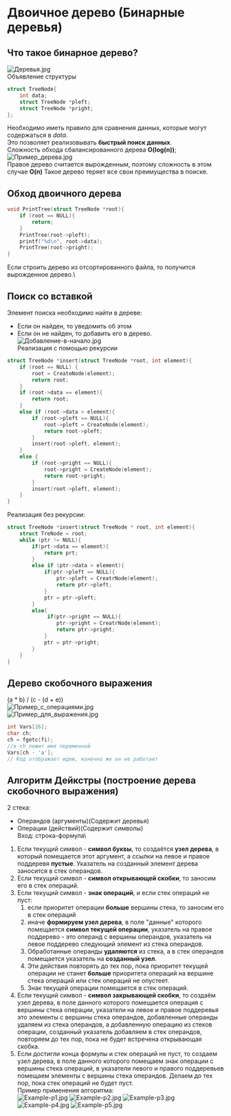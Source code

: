 # Двоичное дерево (Бинарные деревья)
## Что такое бинарное дерево?
![Деревья.jpg](pictures/Trees.jpg)\
Объявление структуры
```c
struct TreeNode{
    int data;
    struct TreeNode *pleft;
    struct TreeNode *pright;
};
```
Необходимо иметь правило для сравнения данных, которые могут содержаться в *data*.\
Это позволяет реализовывать **быстрый поиск данных**.\
Сложность обхода сбалансированного дерева **O(log(n))**;\
![Пример_дерева.jpg](pictures/Trees_example.jpg)\
Правое дерево считается вырожденным, поэтому сложность в этом случае **O(n)**
Такое дерево теряет все свои преимущества в поиске.
## Обход двоичного дерева
```c
void PrintTree(struct TreeNode *root){
    if (root == NULL){
        return;
    }
    PrintTree(root->pleft);
    printf("%d\n", root->data);
    PrintTree(root->pright);
}
```
Если строить дерево из отсортированного файла, то получится вырожденное дерево.\
## Поиск со вставкой
Элемент поиска необходимо найти в дереве:
+ Если он найден, то уведомить об этом 
+ Если он не найден, то добавить его в дерево.\
![Добавление-в-начало.jpg](pictures/Prepend.jpg)\
Реализация с помощью рекурсии
```c
struct TreeNode *insert(struct TreeNode *root, int element){
    if (root == NULL) {
        root = CreateNode(element);
        return root;
    }
    if (root->data == element){
        return root;
    }
    else if (root->data > element){
        if (root->pleft == NULL){
            root->pleft = CreateNode(element);
            return root->pleft;
        }
        insert(root->pleft, element);
    }
    else {
        if (root->pright == NULL){
            root->pright = CreateNode(element);
            return root->pright;
        }
        insert(root->pleft, element);
    }
}
```

Реализация без рекурсии:
```c
struct TreeNode *insert(struct TreeNode * root, int element){
    struct TreNode = root;
    while (ptr != NULL){
        if(prt->data == element){
            return prt;
        }
        else if (ptr->data > element){
            if(ptr->pleft == NULL){
                ptr->pleft = CreatrNode(element);
                return ptr->pleft;
            }
            ptr = ptr->pleft;
        }
        else{
             if(ptr->pright == NULL){
                ptr->pright = CreatrNode(element);
                return ptr->pright;
            }
            ptr = ptr->pright;
        }
    }
}
```
## Дерево скобочного выражения
(a * b) / (c - (d + e))\
![Пример_с_операциями.jpg](pictures/Example_with_expression.jpg)\
![Пример_для_выражения.jpg](pictures/Expression_example.jpg)

```c
int Vars[26];
char ch;
ch = fgetc(fi);
//в ch лежит имя переменной
Vars[ch - 'a'];
// Код отображает идею, конечно же он не работает
```
## Алгоритм Дейкстры (построение дерева скобочного выражения)
2 стека: 
+ Операндов (аргументы)(Содержит деревья)
+ Операции (действий)(Содержит символы)\
Вход: строка-формула\
1. Если текущий символ - **символ буквы**, то создаётся **узел дерева**, в который помещается этот аргумент, а ссылки на левое и правое поддеревя **пустые**.
Указатель на созданный элемент дерева заносится в стек операндов.
2. Если текущий символ - **символ открывающей скобки**, то заносим его в стек операций.
3. Если текущий символ - **знак операций**, и если стек операций не пуст: 
   1. если приоритет операции **больше** вершины стека, то заносим его в стек операций
   2. иначе **формируем узел дерева**, в поле "данные" которого помещается **символ текущей операции**, указатель на правое поддерево - это операнд с вершины операндов, указатель на левое поддерево следующий элемент из стека операндов.
   3. Обработанные операнды **удаляются** из стека, а в стек операндов помещается указатель на **созданный узел**.
   4. Эти действия повторять до тех пор, пока приоритет текущей операции не станет **больше** приоритета операций на вершине стека операций или стек операций не опустеет. 
   5. Знак текущей операции помещается в стек операций.
4. Если текущий символ - **символ закрывающей скобки**, то создаём узел дерева, в поле данного которого помещается операция с вершины стека операции, указатели на левое и правое поддеревья это элементы с вершины стека операндов, добавленные операнды удаляем из стека операндов, а добавленную операцию из стеков операции, созданный указатель добавляем в стек операндов, повторяем до тех пор, пока не будет встречена открывающая скобка.
5. Если достигли конца формулы и стек операций не пуст, то создаем узел дерева, в поле данного которого помещаем знак операции с вершины стека операций, в указатели левого и правого поддеревьев помещаем элементы с вершины стека операндов. Делаем до тех пор, пока стек операций не будет пуст.\
Пример применения алгоритма:\
![Example-p1.jpg](pictures/Example-p1.jpg)
![Example-p2.jpg](pictures/Example-p2.jpg)
![Example-p3.jpg](pictures/Example-p3.jpg)
![Example-p4.jpg](pictures/Example-p4.jpg)
![Example-p5.jpg](pictures/Example-p5.jpg)